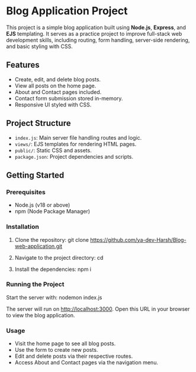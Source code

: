 # Blog Application Project

This project is a simple blog application built using **Node.js**, **Express**, and **EJS** templating. It serves as a practice project to improve full-stack web development skills, including routing, form handling, server-side rendering, and basic styling with CSS.

## Features

- Create, edit, and delete blog posts.
- View all posts on the home page.
- About and Contact pages included.
- Contact form submission stored in-memory.
- Responsive UI styled with CSS.

## Project Structure

- `index.js`: Main server file handling routes and logic.
- `views/`: EJS templates for rendering HTML pages.
- `public/`: Static CSS and assets.
- `package.json`: Project dependencies and scripts.

## Getting Started

### Prerequisites

- Node.js (v18 or above)
- npm (Node Package Manager)

### Installation

1. Clone the repository: git clone https://github.com/ya-dev-Harsh/Blog-web-application.git


2. Navigate to the project directory: cd <file-location>


3. Install the dependencies: npm i


### Running the Project

Start the server with: nodemon index.js


The server will run on [http://localhost:3000](http://localhost:3000). Open this URL in your browser to view the blog application.

### Usage

- Visit the home page to see all blog posts.
- Use the form to create new posts.
- Edit and delete posts via their respective routes.
- Access About and Contact pages via the navigation menu.


